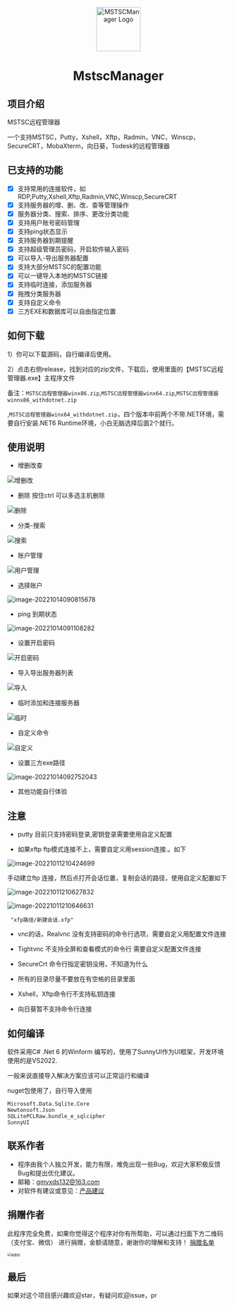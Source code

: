 <p align="center">
  <img alt="MSTSCManager Logo" src="images/remote-desktop-512.png" width="100px" />
  <h1 align="center">MstscManager</h1>
</p>

## 项目介绍

MSTSC远程管理器

一个支持MSTSC，Putty，Xshell，Xftp，Radmin，VNC，Winscp，SecureCRT，MobaXterm，向日葵，Todesk的远程管理器

## 已支持的功能

- [x] 支持常用的连接软件，如RDP,Putty,Xshell,Xftp,Radmin,VNC,Winscp,SecureCRT
- [x] 支持服务器的增、删、改、查等管理操作
- [x] 服务器分类、搜索、排序、更改分类功能
- [x] 支持用户账号密码管理
- [x] 支持ping状态显示
- [x] 支持服务器到期提醒
- [x] 支持超级管理员密码，开启软件输入密码
- [x] 可以导入-导出服务器配置
- [x] 支持大部分MSTSC的配置功能
- [x] 可以一键导入本地的MSTSC链接
- [x] 支持临时连接，添加服务器
- [x] 拖拽分类服务器
- [x] 支持自定义命令
- [x] 三方EXE和数据库可以自由指定位置

## 如何下载

1）你可以下载源码，自行编译后使用。

2）点击右侧release，找到对应的zip文件，下载后，使用里面的【MSTSC远程管理器.exe】主程序文件

备注：`MSTSC远程管理器winx86.zip`,`MSTSC远程管理器winx64.zip`,`MSTSC远程管理器winnx86_withdotnet.zip`

,`MSTSC远程管理器winx64_withdotnet.zip`，四个版本中前两个不带.NET环境，需要自行安装.NET6 Runtime环境，小白无脑选择后面2个就行。

## 使用说明

- 增删改查

![增删改](images/增删改.gif)

- 删除 按住ctrl 可以多选主机删除

![删除](images/删除.gif)

- 分类-搜索

![搜索](images/搜索.gif)

- 账户管理

![用户管理](images/用户管理.gif)

- 选择账户

![image-20221014090815678](images/image-20221014090815678.png)

- ping 到期状态

![image-20221014091108282](images/image-20221014091108282.png)

- 设置开启密码

![开启密码](images/开启密码.gif)

- 导入导出服务器列表

![导入](images/导入.gif)

- 临时添加和连接服务器

![临时](images/临时.gif)

- 自定义命令

![自定义](images/自定义.gif)

- 设置三方exe路径

![image-20221014092752043](images/image-20221014092752043.png)

- 其他功能自行体验

## 注意

- putty 目前只支持密码登录,密钥登录需要使用自定义配置

- 如果xftp ftp模式连接不上，需要自定义用session连接.。如下

![image-20221011210424699](images/image-20221011210424699.png)

手动建立ftp 连接，然后点打开会话位置，复制会话的路径，使用自定义配置如下

![image-20221011210627832](images/image-20221011210627832.png)

![image-20221011210646631](images/image-20221011210646631.png)

```
 "xfp路径/新建会话.xfp"
```

- vnc的话，Realvnc 没有支持密码的命令行选项，需要自定义用配置文件连接

- Tightvnc 不支持全屏和查看模式的命令行 需要自定义配置文件连接

- SecureCrt 命令行指定密钥没用，不知道为什么

- 所有的目录尽量不要放在有空格的目录里面

- Xshell，Xftp命令行不支持私钥连接

- 向日葵暂不支持命令行连接

## 如何编译

软件采用C#  .Net 6 的Winform 编写的，使用了SunnyUI作为UI框架，开发环境使用的是VS2022.

一般来说直接导入解决方案应该可以正常运行和编译

nuget包使用了，自行导入使用

```
Microsoft.Data.Sqlite.Core
Newtonsoft.Json
SQLitePCLRaw.bundle_e_sqlcipher
SunnyUI
```

## 联系作者

- 程序由我个人独立开发，能力有限，难免出现一些Bug，欢迎大家积极反馈Bug和提出优化建议。
- 邮箱：[gmyxds132@163.com](mailto:gmyxds132@163.com)
- 对软件有建议或意见：[产品建议](https://support.qq.com/product/451575)

## 捐赠作者

此程序完全免费，如果你觉得这个程序对你有所帮助，可以通过扫面下方二维码（支付宝、微信）
进行捐赠，金额请随意，谢谢你的理解和支持！
[捐赠名单](./Donate.md)

<img src="images/收款码.png" alt="收款码" style="zoom:50%;" />

## 最后

如果对这个项目感兴趣欢迎star，有疑问欢迎issue，pr